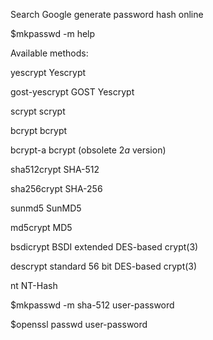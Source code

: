 Search Google generate password hash online

$mkpasswd -m help

Available methods:

yescrypt        Yescrypt

gost-yescrypt   GOST Yescrypt

scrypt          scrypt

bcrypt          bcrypt

bcrypt-a        bcrypt (obsolete $2a$ version)

sha512crypt     SHA-512

sha256crypt     SHA-256

sunmd5          SunMD5

md5crypt        MD5

bsdicrypt       BSDI extended DES-based crypt(3)

descrypt        standard 56 bit DES-based crypt(3)

nt              NT-Hash

$mkpasswd -m sha-512 user-password

$openssl passwd user-password
